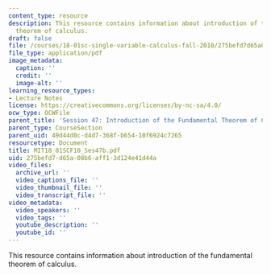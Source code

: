 ```yaml
---
content_type: resource
description: This resource contains information about introduction of the fundamental
  theorem of calculus.
draft: false
file: /courses/18-01sc-single-variable-calculus-fall-2010/275befd7d65a08b6aff13d124e41d44a_MIT18_01SCF10_Ses47b.pdf
file_type: application/pdf
image_metadata:
  caption: ''
  credit: ''
  image-alt: ''
learning_resource_types:
- Lecture Notes
license: https://creativecommons.org/licenses/by-nc-sa/4.0/
ocw_type: OCWFile
parent_title: 'Session 47: Introduction of the Fundamental Theorem of Calculus'
parent_type: CourseSection
parent_uid: 49d44d0c-d4d7-368f-b654-10f6924c7265
resourcetype: Document
title: MIT18_01SCF10_Ses47b.pdf
uid: 275befd7-d65a-08b6-aff1-3d124e41d44a
video_files:
  archive_url: ''
  video_captions_file: ''
  video_thumbnail_file: ''
  video_transcript_file: ''
video_metadata:
  video_speakers: ''
  video_tags: ''
  youtube_description: ''
  youtube_id: ''
---
```

This resource contains information about introduction of the fundamental theorem of calculus.
